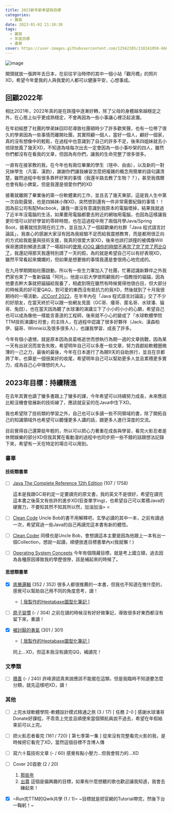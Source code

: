 ```yaml
---
title: 2023新年新希望與目標
categories:
  - 雜寫
date: 2023-01-02 21:10:30
tags:
  - 雜寫
  - 年度目標
  - 書單
cover: https://user-images.githubusercontent.com/12562305/210241050-66624502-a43b-4f91-8b51-748e64253535.jpg
---
```

![image](https://user-images.githubusercontent.com/12562305/210241050-66624502-a43b-4f91-8b51-748e64253535.jpg)

開頭就放一張跨年去日本，在前往宇治時停的其中一個小站「觀月橋」的照片XD，希望今年愛我的人與我愛的人都可以健康平安，心想事成。

## 回顧2022年

相比2021年，2022年真的是在跌撞中逐漸好轉，除了父母的身體越來越穩定之外，在心態上似乎更成熟穩定，不會再因為一些小事讓心裡泛起波瀾。

在年初經歷了社團的學弟妹回印尼導致社團頓時少了許多歡笑聲，也有一位帶了很久的學弟因為一些事情而離開社團，其實照顧一個人，當好一個人，顧好一個家，真的沒有想像中的輕鬆，在過程中也意識到了自己的許多不足，後來四姐妹就去小琉球放風了幾天XD，不知道為啥每次出去一定會因為一些小事吵架的四人，雖然你們都沒有在看我的文章，但因為有你們，讓我的生命完整了很多很多。

一直有在接家教的我，在今年也有兩位畢業的學生（瑄中、由由），以及新的一對兄妹學生（凡甯、漢鈞），謝謝你們讓我練習怎麼把複雜的概念用簡單的語句講清楚，雖然過程中有很多靠杯好笑的事情（我還半路去教了生物？？），甚至我偶爾也會有點小脾氣，但是我還是很愛你們的XD

接著就離開了畢業後的第一份軟體業的工作，並且去了幾天東部，這是我人生中第一次自助露營，也是四姊妹小隊XD，突然想到還有一件非常需要紀錄的事情！！因為前公司有配Macbook，讓我一直沒有意識到我原本的電腦壞掉，結果我就過了近半年沒電腦的生活，如果要用電腦都要去附近的網咖用電腦，也因為這樣讓我更珍惜可以好好學習的零碎時間，也在這過程中用了兩個月學Java/Spring Boot，接著就找到現在的工作，並且加入了一個超歡樂的社群「Java 程式語言討論區」，我衷心的感謝大家沒有因為我經驗不足而給我震撼教育，而是都用很正向的方式給我能量與技術支援，我真的很愛大家XD，後來也誤打誤撞的被偶像Will保哥邀請到頻道去講了一場超抖的[使用 jOOQ 讓你的時間不再完了完了完了芭比Q了](https://youtu.be/z7oMNath12A?list=PLDSiMgDHzYhcnyh6dBov6c9jWNqnlf37m)，我還記得那天我還特別請了一天的假，為的就是希望自己可以有好表現XD，雖然平常看起來爛爛的，但如果是想要做的事情我還是會很用心地完成的。

在九月學期開始社團啟動，所以有一些生力軍加入了社團，忙著認識新夥伴之外我們家也來了一隻新貓貓「阿托」，他是以前大學很照顧我的一個教授的貓貓，因為他要去幹大事就把貓貓給我養了，相處到現在雖然有時候覺得他很白目，但大部分的時候真的好可愛QAQ，對可愛的東西沒有抵抗力的我XD，然後就到了十月我很期待的一場活動，[JCConf 2022](https://jcconf.tw/2022/)，在半年內在「Java 程式語言討論區」交了不少的好朋友，在當天終於可以跟一些網友見面（GC哥、癢哥、匿名哥、水球潘、貓哥、兔田），也在當天因為聽了水球潘的演講立下了小小的小小的心願，希望自己也可以成為像他一樣能言善道的工程師，後來就不小心的變成了「水球軟體學院TTM技術演講吐司會」的主持人，在過程中認識了很多好夥伴（Jack、漢森柏伊、貓哥、Winnie以及很多很多人），也讓我學習、成長了許多。

今年有個小遺憾，就是原本因為良葛格逝世而想執行為期一週的文章挑戰，因為某一天有出狀況而宣告失敗，希望明年自己可以多產一些文章，努力貢獻給軟體圈微薄的一己之力，最後的最後，今年在日本進行了為期9天的自助旅行，並且在京都跨了年，也算是一個很美好的收尾，希望明年自己可以幫助更多人並且累積更多實力，成為自己心中理想的大人。

## 2023年目標：持續精進

在去年其實也讀了蠻多書跟上了蠻多的課，今年希望可以持續努力成長，未來應該比較沒機會發展新的技術線了，應該就妥妥的在Java中住下XD。

我也希望除了技術類的學習之外，自己也可以多讀一些不同領域的書，除了開拓自己的知識領域外也希望可以聽懂更多人講的話，跟更多人進行深度的交流。

目前覺得自己還算挺年輕的，所以可以把心力著重在成長與學習，看完火影忍者是休閒娛樂的部分XD但我其實在看動漫的過程中也同步把一些不錯的話跟想法記錄下來，希望有一天在特定的場合可以用到。

### 書單

#### 技術類書單

- [ ] [Java The Complete Reference 12th Edition](https://www.amazon.com/Java-Complete-Reference-Herbert-Schildt/dp/1260463419) (107 / 1758) 

  這本是我跟GC哥約定一定要讀完的原文書，我的英文不是很好，希望在讀完這本書之後英文有些許的進步XD(狂查單字ing)，也希望自己可以累積Java的硬實力，不要知其然不知其所以然，加油加油> <

- [ ] [Clean Code](https://www.amazon.com/Clean-Code-Handbook-Software-Craftsmanship/dp/0132350882)
  Uncle Bob的書不用解釋吧，玄學必讀的其中一本，之前有讀過一次，希望寫過一些Java的自己再讀完這本書有新的體悟。

- [ ] [Clean Coder](https://www.amazon.com/Clean-Coder-Conduct-Professional-Programmers/dp/0137081073)
  同樣也是Uncle Bob，會想讀這本主要是因為他跟上一本有出一個Collection，想說一起讀，順便放進目標書單內x(我就懶！)

- [ ] [Operating System Concepts](https://www.tenlong.com.tw/products/9781119586166)
  今年有個隱藏目標，就是考上國立碩，過去因為各種原因導致我的學歷很慘，該是補起來的時候了。

#### 思想類書單

- [x] [底層邏輯](https://www.books.com.tw/products/0010919211) (352 / 352)
  很多人都很推薦的一本書，但我也不知道在推什麼的，感覺可以幫助自己用不同的角度思考，讀！
  - [[ 我製作的Heptabase圖型化筆記 ]](https://app.heptabase.com/w/8a848b93985200636347b5299b13e455088366cf60dfea5d4349a13ef9d7fded)

- [ ] [原子習慣](https://www.books.com.tw/products/0010822522) (- / 304)
  之前在讀的時候沒有好好做筆記，導致很多好東西都沒有留下來，重讀！

- [x] [被討厭的勇氣](https://www.books.com.tw/products/0010653153) (301 / 301)
  - [[ 我製作的Heptabase圖型化筆記 ]](https://app.heptabase.com/w/160849330956b76904f525f2b27e558484b82a5848ebdbc46bdead322bcf6073)

  同上...XD，但這本我沒有讀完QQ，補讀完！

### 文學類

- [ ] [積善](https://www.books.com.tw/products/0010884662) (- / 240)
  許峰源認真來說應該不能擺在這類，但是我臨時不知道要怎麼分類，就先這樣吧XD，讀！

### 其他

- [ ] 上完水球軟體學院-軟體設計模式精通之旅 (3 / 17)
  [ 任務 2-0 ]
  感謝水球潘哥Donate好課程，不乖乖上完並且順便來當個領航員說不過去，希望在年假結束前可以上完。

- [ ] 把火影忍者看完 (161 / 720) 
  [ 第七季第一集 ]
  從來沒有完整看完火影的我，是時候把它看完了XD，當然這個目標不含博人傳

- [ ] 寫六十篇技術文章 (- / 60) 
  感覺有點小壓力...但我會努力的...XD

- [ ] Cover 20首歌 (2 / 20)
  1. [那些年](https://youtu.be/peK2FIE4ICM)
  2. [出賣](https://youtu.be/Ypjf9KLOF1I)
  這個是偏興趣的目標，如果有什麼想聽的歌也歡迎讓我知道，我會去練起來！

- [x] ~Run完TTM的Qwik共學 (1 / 1)~
  ~目標就是把官網的Tutorial帶完，然後下台一鞠躬！~
